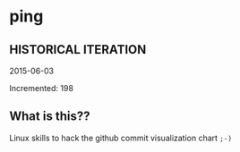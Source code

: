 # ping

## HISTORICAL ITERATION
2015-06-03

Incremented: 198

## What is this?? 
Linux skills to hack the github commit visualization chart `;-)`
